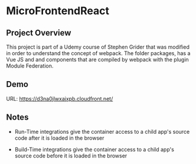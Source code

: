 # MicroFrontendReact

## Project Overview

This project is part of a Udemy course of Stephen Grider that was modified in order to understand the concept of webpack. The folder packages, has a Vue JS and and components that are compiled by webpack with the plugin Module Federation.

## Demo

URL: https://d3na0jlwxajxpb.cloudfront.net/

## Notes

- Run-Time integrations give the container access to a child app's source code after it is loaded in the browser

- Build-Time integrations give the container access to a child app's source code before it is loaded in the browser
